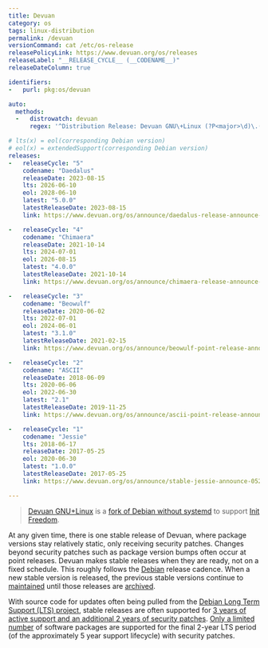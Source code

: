 ```yaml
---
title: Devuan
category: os
tags: linux-distribution
permalink: /devuan
versionCommand: cat /etc/os-release
releasePolicyLink: https://www.devuan.org/os/releases
releaseLabel: "__RELEASE_CYCLE__ (__CODENAME__)"
releaseDateColumn: true

identifiers:
-   purl: pkg:os/devuan

auto:
  methods:
  -   distrowatch: devuan
      regex: '^Distribution Release: Devuan GNU\+Linux (?P<major>\d)\.(?P<minor>\d)(?:\.(?P<patch>\d))?$'

# lts(x) = eol(corresponding Debian version)
# eol(x) = extendedSupport(corresponding Debian version)
releases:
-   releaseCycle: "5"
    codename: "Daedalus"
    releaseDate: 2023-08-15
    lts: 2026-06-10
    eol: 2028-06-10
    latest: "5.0.0"
    latestReleaseDate: 2023-08-15
    link: https://www.devuan.org/os/announce/daedalus-release-announce-2023-08-14

-   releaseCycle: "4"
    codename: "Chimaera"
    releaseDate: 2021-10-14
    lts: 2024-07-01
    eol: 2026-08-15
    latest: "4.0.0"
    latestReleaseDate: 2021-10-14
    link: https://www.devuan.org/os/announce/chimaera-release-announce-2021-10-14

-   releaseCycle: "3"
    codename: "Beowulf"
    releaseDate: 2020-06-02
    lts: 2022-07-01
    eol: 2024-06-01
    latest: "3.1.0"
    latestReleaseDate: 2021-02-15
    link: https://www.devuan.org/os/announce/beowulf-point-release-announce-021421

-   releaseCycle: "2"
    codename: "ASCII"
    releaseDate: 2018-06-09
    lts: 2020-06-06
    eol: 2022-06-30
    latest: "2.1"
    latestReleaseDate: 2019-11-25
    link: https://www.devuan.org/os/announce/ascii-point-release-announce-112119

-   releaseCycle: "1"
    codename: "Jessie"
    lts: 2018-06-17
    releaseDate: 2017-05-25
    eol: 2020-06-30
    latest: "1.0.0"
    latestReleaseDate: 2017-05-25
    link: https://www.devuan.org/os/announce/stable-jessie-announce-052517.html

---
```


> [Devuan GNU+Linux](https://www.devuan.org/) is a [fork of Debian without systemd](https://www.devuan.org/os/announce/)
> to support [Init Freedom](https://www.devuan.org/os/init-freedom).

At any given time, there is one stable release of Devuan, where package versions stay relatively
static, only receiving security patches.  Changes beyond security patches such as package version
bumps often occur at point releases.  Devuan makes stable releases when they are ready, not on a
fixed schedule.  This roughly follows the [Debian](/debian) release cadence. When a new stable
version is released, the previous stable versions continue to [maintained](https://www.devuan.org/os/releases)
until those releases are [archived](https://www.devuan.org/os/releases#archive).

With source code for updates often being pulled from the [Debian Long Term Support (LTS) project](https://wiki.debian.org/LTS),
stable releases are often supported for [3 years of active support and an additional 2 years of
security patches](https://www.debian.org/releases/). [Only a limited number](https://wiki.debian.org/LTS)
of software packages are supported for the final 2-year LTS period (of the approximately 5 year
support lifecycle) with security patches.
